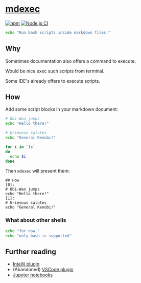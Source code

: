 # [mdexec][repo]

[![npm](https://badgen.net/npm/v/mdexec?color=blue&icon=npm)][npm]
[![Node.js CI](https://github.com/sombriks/mdexec/actions/workflows/node.js.yml/badge.svg)][workflow]

```bash
echo "Run bash scripts inside markdown files!"
```

## Why

Sometimes documentation also offers a command to execute.

Would be nice exec such scripts from terminal.

Some IDE's already offers to execute scripts.

## How

Add some script blocks in your markdown document:

```bash
# Obi-Wan jumps
echo "Hello there!"
```

```bash
# Grievous salutes
echo "General Kenobi!"
```

```bash
for i in `ls`
do
  echo $i
done
```

Then `mdexec` will present them:

    ## How
    [0]:
    # Obi-Wan jumps
    echo "Hello there!"
    [1]:
    # Grievous salutes
    echo "General Kenobi!"
  
### What about other shells

```bash
echo "for now,"
echo "only bash is supported"
```

## Further reading

- [Intellij plugin][intellij]
- (Abandoned) [VSCode plugin][vscode]
- [Jupyter notebooks][jupyter]

[repo]: https://github.com/sombriks/mdexec
[npm]: https://www.npmjs.com/package/mdexec
[workflow]: https://github.com/sombriks/mdexec/actions/workflows/node.js.yml
[intellij]: https://www.jetbrains.com/help/idea/markdown.html#run-commands
[vscode]: https://marketplace.visualstudio.com/items/?itemName=Sycl.markdown-command-runner
[jupyter]: https://jupyter.org
